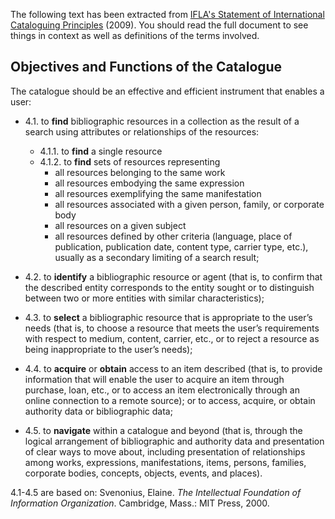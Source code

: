 The following text has been extracted from [IFLA's Statement of International Cataloguing Principles](http://www.ifla.org/publications/statement-of-international-cataloguing-principles) (2009). You should read the full document to see things in context as well as definitions of the terms involved.


## Objectives and Functions of the Catalogue ##

The catalogue should be an effective and efficient instrument that enables a user:

  * 4.1. to **find** bibliographic resources in a collection as the result of a search using attributes or relationships of the resources:
    * 4.1.1. to **find** a single resource
    * 4.1.2. to **find** sets of resources representing
      * all resources belonging to the same work
      * all resources embodying the same expression
      * all resources exemplifying the same manifestation
      * all resources associated with a given person, family, or corporate body
      * all resources on a given subject
      * all resources defined by other criteria (language, place of publication, publication date, content type, carrier type, etc.), usually as a secondary limiting of a search result;

  * 4.2. to **identify** a bibliographic resource or agent (that is, to confirm that the described entity corresponds to the entity sought or to distinguish between two or more entities with similar characteristics);

  * 4.3. to **select** a bibliographic resource that is appropriate to the user’s needs (that is, to choose a resource that meets the user’s requirements with respect to medium, content, carrier, etc., or to reject a resource as being inappropriate to the user’s needs);

  * 4.4. to **acquire** or **obtain** access to an item described (that is, to provide information that will enable the user to acquire an item through purchase, loan, etc., or to access an item electronically through an online connection to a remote source); or to access, acquire, or obtain authority data or bibliographic data;

  * 4.5. to **navigate** within a catalogue and beyond (that is, through the logical arrangement of bibliographic and authority data and presentation of clear ways to move about, including presentation of relationships among works, expressions, manifestations, items, persons, families, corporate bodies, concepts, objects, events, and places).

4.1-4.5 are based on: Svenonius, Elaine. _The Intellectual Foundation of Information Organization_. Cambridge, Mass.: MIT Press, 2000.